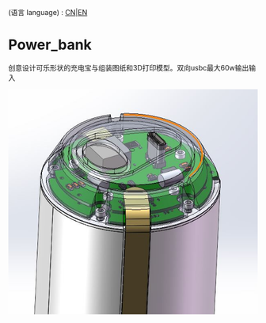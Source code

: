 (语言 language) : [CN](https://github.com/fBn0523/Power_bank/blob/main/README.md)|[EN](https://github.com/fBn0523/Power_bank/blob/main/README_EN.md)
# Power_bank
 创意设计可乐形状的充电宝与组装图纸和3D打印模型。双向usbc最大60w输出输入

![image](https://github.com/Fbn-lab/Power_bank/blob/heat_sink/images/img5.JPG)

